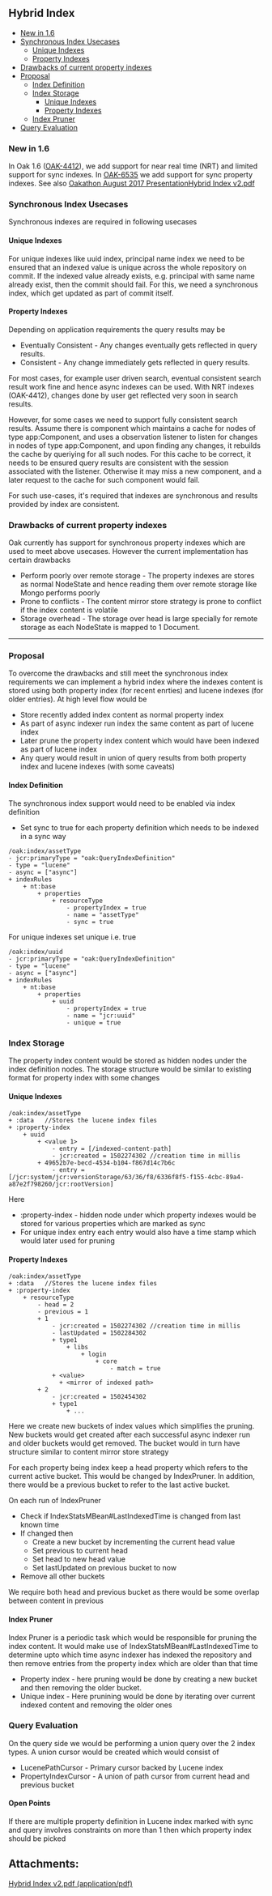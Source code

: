<!--
   Licensed to the Apache Software Foundation (ASF) under one or more
   contributor license agreements.  See the NOTICE file distributed with
   this work for additional information regarding copyright ownership.
   The ASF licenses this file to You under the Apache License, Version 2.0
   (the "License"); you may not use this file except in compliance with
   the License.  You may obtain a copy of the License at

       http://www.apache.org/licenses/LICENSE-2.0

   Unless required by applicable law or agreed to in writing, software
   distributed under the License is distributed on an "AS IS" BASIS,
   WITHOUT WARRANTIES OR CONDITIONS OF ANY KIND, either express or implied.
   See the License for the specific language governing permissions and
   limitations under the License.
  -->

## Hybrid Index

* [New in 1.6](#new-1.6)
* [Synchronous Index Usecases](#synchronous-index-usecases)
  * [Unique Indexes](#unique-indexes)
  * [Property Indexes](#property-indexes)
* [Drawbacks of current property indexes](#drawbacks-of-current-property-indexes)
* [Proposal](#proposal)
  * [Index Definition](#index-definition)
  * [Index Storage](#index-storage)
    * [Unique Indexes](#unique-indexes-definition)
    * [Property Indexes](#property-indexes-definition)
  * [Index Pruner](#index-pruner)
* [Query Evaluation](#query-evaluation)


### <a name="new-1.6"></a>New in 1.6

In Oak 1.6 ([OAK-4412](#OAK-4412)), we add support for near real time (NRT) and limited support for sync indexes. In [OAK-6535](#OAK-6535) we add support for sync property indexes. See also [Oakathon August 2017 PresentationHybrid Index v2.pdf](#hybrid-index-v2.pdf)

### <a name="synchronous-index-usecases"></a>Synchronous Index Usecases

Synchronous indexes are required in following usecases

#### <a name="unique-indexes"></a>Unique Indexes
For unique indexes like uuid index, principal name index we need to be ensured that an indexed value is unique across the whole repository on commit. If the indexed value already exists, e.g. principal with same name already exist, then the commit should fail. For this, we need a synchronous index, which get updated as part of commit itself.

#### <a name="property-indexes"></a>Property Indexes
Depending on application requirements the query results may be

* Eventually Consistent - Any changes eventually gets reflected in query results.
* Consistent - Any change immediately gets reflected in query results.

For most cases, for example user driven search, eventual consistent search result work fine and hence async indexes can be used. With NRT indexes (OAK-4412), changes done by user get reflected very soon in search results.

However, for some cases we need to support fully consistent search results. Assume there is component which maintains a cache for nodes of type app:Component, and uses a observation listener to listen for changes in nodes of type app:Component, and upon finding any changes, it rebuilds the cache by queriying for all such nodes. For this cache to be correct, it needs to be ensured query results are consistent with the session associated with the listener. Otherwise it may miss a new component, and a later request to the cache for such component would fail.

For such use-cases, it's required that indexes are synchronous and results provided by index are consistent.

### <a name="drawbacks-of-current-property-indexes"></a>Drawbacks of current property indexes
Oak currently has support for synchronous property indexes which are used to meet above usecases. However the current implementation has certain drawbacks

* Perform poorly over remote storage - The property indexes are stores as normal NodeState and hence reading them over remote storage like Mongo performs poorly
* Prone to conflicts - The content mirror store strategy is prone to conflict if the index content is volatile
* Storage overhead - The storage over head is large specially for remote storage as each NodeState is mapped to 1 Document.
 ---
### <a name="proposal"></a>Proposal
To overcome the drawbacks and still meet the synchronous index requirements we can implement a hybrid index where the indexes content is stored using both property index (for recent enrties) and lucene indexes (for older entries). At high level flow would be

* Store recently added index content as normal property index
* As part of async indexer run index the same content as part of lucene index
* Later prune the property index content which would have been indexed as part of lucene index
* Any query would result in union of query results from both property index and lucene indexes (with some caveats)

#### <a name="index-definition"></a>Index Definition
The synchronous index support would need to be enabled via index definition

* Set sync to true for each property definition which needs to be indexed in a sync way
```
/oak:index/assetType
- jcr:primaryType = "oak:QueryIndexDefinition"
- type = "lucene"
- async = ["async"]
+ indexRules
    + nt:base
        + properties
            + resourceType
                - propertyIndex = true
                - name = "assetType"
                - sync = true
```

For unique indexes set unique i.e. true
```
/oak:index/uuid
- jcr:primaryType = "oak:QueryIndexDefinition"
- type = "lucene"
- async = ["async"]
+ indexRules
    + nt:base
        + properties
            + uuid
                - propertyIndex = true
                - name = "jcr:uuid"
                - unique = true
```

### <a name="index-storage"></a>Index Storage
The property index content would be stored as hidden nodes under the index definition nodes. The storage structure would be similar to existing format for property index with some changes

#### <a name="unique-indexes-definition"></a>Unique Indexes
```
/oak:index/assetType
+ :data   //Stores the lucene index files
+ :property-index
    + uuid
        + <value 1>
            - entry = [/indexed-content-path]
            - jcr:created = 1502274302 //creation time in millis
        + 49652b7e-becd-4534-b104-f867d14c7b6c
            - entry = [/jcr:system/jcr:versionStorage/63/36/f8/6336f8f5-f155-4cbc-89a4-a87e2f798260/jcr:rootVersion]
```

Here

* :property-index - hidden node under which property indexes would be stored for various properties which are marked as sync
* For unique index entry each entry would also have a time stamp which would later used for pruning

#### <a name="property-indexes-definition"></a>Property Indexes
```
/oak:index/assetType
+ :data   //Stores the lucene index files
+ :property-index
    + resourceType
        - head = 2
        - previous = 1
        + 1
            - jcr:created = 1502274302 //creation time in millis
            - lastUpdated = 1502284302
            + type1
                + libs
                    + login
                        + core
                            - match = true
            + <value>
              + <mirror of indexed path>
        + 2
            - jcr:created = 1502454302
            + type1
                + ...
```

Here we create new buckets of index values which simplifies the pruning. New buckets would get created after each successful async indexer run and older buckets would get removed. The bucket would in turn have structure similar to content mirror store strategy

For each property being index keep a head property which refers to the current active bucket. This would be changed by IndexPruner. In addition, there would be a previous bucket to refer to the last active bucket.

On each run of IndexPruner

* Check if IndexStatsMBean#LastIndexedTime is changed from last known time
* If changed then
  * Create a new bucket by incrementing the current head value
  * Set previous to current head
  * Set head to new head value
  * Set lastUpdated on previous bucket to now
* Remove all other buckets

We require both head and previous bucket as there would be some overlap between content in previous

#### <a name="index-pruner"></a>Index Pruner
Index Pruner is a periodic task which would be responsible for pruning the index content. It would make use of IndexStatsMBean#LastIndexedTime to determine upto which time async indexer has indexed the repository and then remove entries from the property index which are older than that time

* Property index - here pruning would be done by creating a new bucket and then removing the older bucket.
* Unique index - Here prunining would be done by iterating over current indexed content and removing the older ones

### <a name="query-evaluation"></a>Query Evaluation
On the query side we would be performing a union query over the 2 index types. A union cursor would be created which would consist of

* LucenePathCursor - Primary cursor backed by Lucene index
* PropertyIndexCursor - A union of path cursor from current head and previous bucket
#### Open Points
If there are multiple property definition in Lucene index marked with sync and query involves constraints on more than 1 then which property index should be picked

## Attachments:
[Hybrid Index v2.pdf (application/pdf)](#hybrid-index-v2.pdf)

[OAK-4412]: https://issues.apache.org/jira/browse/OAK-4412
[hybrid-index-v2.pdf]:https://jackrabbit.apache.org/archive/wiki/JCR/attachments/115513516/115513517.pdf
